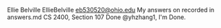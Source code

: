 Ellie Belville
EllieBelville
eb530520@ohio.edu
My answers on recorded in answers.md
CS 2400, Section 107
Done
@yhzhang1, I'm Done.
